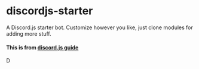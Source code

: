 # discordjs-starter
A Discord.js starter bot. Customize however you like, just clone modules for adding more stuff.
#### This is from [discord.js guide](https://discordjs.guide)

D
